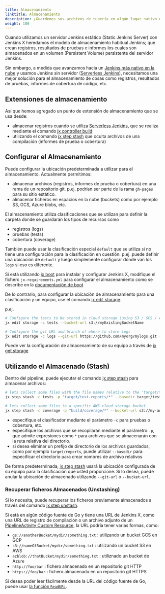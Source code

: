 ```yaml
---
title: Almacenamiento
linktitle: Almacenamiento
description: ¡Guardemos sus archivos de tubería en algún lugar nativo de la nube!
weight: 180
---
```


Cuando utilizamos un servidor Jenkins estático (Static Jenkins Server) con Jenkins X heredamos el modelo de almacenamiento habitual Jenkins; que crean registros, resultados de pruebas e informes los cuales son almacenados en un volumen (Persistent Volume) persistente del servidor Jenkins.

Sin embargo, a medida que avanzamos hacia un [Jenkins más nativo en la nube](/news/changes-november-26-2018/) y usamos Jenkins sin servidor ([Serverless Jenkins](/news/serverless-jenkins/)), necesitamos una mejor solución para el almacenamiento de cosas como registros, resultados de pruebas, informes de cobertura de código, etc.

## Extensiones de almacenamiento

Así que hemos agregado un punto de extensión de almacenamiento que se usa desde:

* almacenar registros cuando se utiliza [Serverless Jenkins](/news/serverless-jenkins/), que se realiza mediante el comando [jx controller build](/commands/jx_controller_build/)
* utilizando el comando [jx step stash](/commands/jx_step_stash/) que oculta archivos de una compilación (informes de prueba o cobertura)

## Configurar el Almacenamiento

Puede configurar la ubicación predeterminada a utilizar para el almacenamiento. Actualmente permitimos:

* almacenar archivos (registros, informes de prueba o cobertura) en una rama de un repositorio git. p.ej. podrían ser parte de la rama `gh-pages` para su sitio estático.
* almacenar ficheros en espacios en la nube (buckets) como por ejemplo S3, GCS, Azure blobs, etc.

El almacenamiento utiliza clasificaciones que se utilizan para definir la carpeta donde se guardarán los tipos de recursos como

* registros (logs)
* pruebas (tests)
* cobertura (coverage)

También puede usar la clasificación especial `default` que se utiliza si no tiene una configuración para la clasificación en cuestión. p.ej. puede definir una ubicación de `default` y luego simplemente configurar dónde van los `logs` si eso es diferente.

Si está utilizando [jx boot](/es/docs/getting-started/setup/boot/) para instalar y configurar Jenkins X, modifique el fichero `jx-requirements.yml` para configurar el almacenamiento como se describe en la [documentación de boot](/es/docs/getting-started/setup/boot/#almacenamiento)

De lo contrario, para configurar la ubicación de almacenamiento para una clasificación y un equipo, use el comando [jx edit storage](/commands/jx_edit_storage/).

p.ej.

```sh
# Configure the tests to be stored in cloud storage (using S3 / GCS / Azure Blobs etc)
jx edit storage -c tests --bucket-url s3://myExistingBucketName

# Configure the git URL and branch of where to store logs
jx edit storage -c logs --git-url https://github.com/myorg/mylogs.git --git-branch cheese
```

Puede ver la configuración de almacenamiento de su equipo a través de [jx get storage](/commands/jx_get_storage/)

## Utilizando el Almacenado (Stash)

Dentro del pipeline, puede ejecutar el comando [jx step stash](/commands/jx_step_stash/) para almacenar archivos:

```sh
# lets collect some files with the file names relative to the 'target/test-reports' folder and store in a Git URL
jx step stash -c tests -p "target/test-reports/*" --basedir target/test-reports

# lets collect some files to a specific AWS cloud storage bucket
jx step stash -c coverage -p "build/coverage/*" --bucket-url s3://my-aws-bucket
```

* especifique el clasificador mediante el parámetro `-c` para pruebas o cobertura, etc.
* especifique los archivos que se recopilarán mediante el parámetro `-p`, que admite expresiones como `*` para archivos que se almacenarán con la ruta relativa del directorio.
* si desea eliminar un prefijo de directorio de los archivos guardados, como por ejemplo `target/reports`, puede utilizar `--basedir` para especificar el directorio para crear nombres de archivo relativos

De forma predeterminada, [jx step stash](/commands/jx_step_stash/) usará la ubicación configurada de su equipo para la clasificación que usted proporcione. Si lo desea, puede anular la ubicación de almacenado utilizando `--git-url` o `--bucket-url`.

### Recuperar ficheros Almacenados (Unstashing)

Si lo necesita, puede recuperar los ficheros previamente almacenados a través del comando [jx step unstash](/commands/jx_step_unstash/).

Si está en algún código fuente de Go y tiene una URL de Jenkins X, como una URL de registro de compilación o un archivo adjunto de un [PipelineActivity Custom Resource](/docs/reference/components/custom-resources/), la URL podría tener varias formas, como:

  * `gs://anotherBucket/mydir/something.txt` : utilizando un bucket GCS en GCP
  * `s3://nameOfBucket/mydir/something.txt` : utilizando un bucket S3 en AWS
  * `azblob://thatBucket/mydir/something.txt` : utiliznado un bucket de Azure
  * `http://foo/bar` : fichero almacenado en un repositorio git HTTP
  * `https://foo/bar` : fichero almacenado en un repositorio git HTTPS

Si desea poder leer fácilmente desde la URL del código fuente de Go, puede usar [la función `ReadURL`](https://github.com/jenkins-x/jx/blob/e5a7943dc0c3d79c27f30aea73235f18b3f5dcff/pkg/cloud/buckets/buckets.go#L44-L45).
